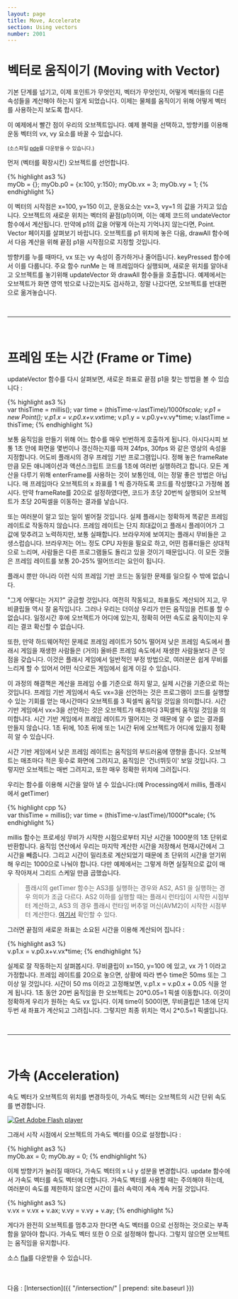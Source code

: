 ```yaml
---
layout: page
title: Move, Accelerate
section: Using vectors
number: 2001
---
```


# 벡터로 움직이기 (Moving with Vector)

기본 단계를 넘기고, 이제 포인트가 무엇인지, 벡터가 무엇인지, 어떻게 벡터들의 다른 속성들을 계산해야 하는지 알게 되었습니다. 
이제는 물체를 움직이기 위해 어떻게 벡터를 사용하는지 보도록 합시다.

이 예제에서 빨간 점이 우리의 오브젝트입니다. 예제 블럭을 선택하고, 방향키를 이용해 운동 벡터의 vx, vy 요소를 바꿀 수 있습니다.

<canvas data-processing-sources="../data/moving_with_vector.pde"></canvas>
<small>(소스파일 [pde](../data/moving_with_vector.pde)를 다운받을 수 있습니다.)</small>

먼저 (벡터를 확장시킨) 오브젝트를 선언합니다.

{% highlight as3 %}  
myOb = {};
myOb.p0 = {x:100, y:150};
myOb.vx = 3;
myOb.vy = 1;
{% endhighlight %}

이 벡터의 시작점은 x=100, y=150 이고, 운동요소는 vx=3, vy=1 의 값을 가지고 있습니다. 오브젝트의 새로운 위치는 벡터의 끝점(p1)이며, 이는 예제 코드의 undateVector 함수에서 계산됩니다. 만약에 p1의 값을 어떻게 아는지 기억나지 않는다면, Point. Vector 페이지를 살펴보기 바랍니다. 
오브젝트를 p1 위치에 놓은 다음, drawAll 함수에서 다음 계산을 위해 끝점 p1을 시작점으로 지정할 것입니다.

방향키를 누를 때마다, vx 또는 vy 속성이 증가하거나 줄어듭니다. keyPressed 함수에서 이를 다룹니다. 주요 함수 runMe 는 매 프레임마다 실행되며, 새로운 위치를 알아내고 오브젝트를 놓기위해  updateVector 와 drawAll 함수들을 호출합니다. 예제에서는 오브젝트가 화면 영역 밖으로 나갔는지도 검사하고, 정말 나갔다면, 오브젝트를 반대편으로 옮겨놓습니다.

<br>

----

<br>

# 프레임 또는 시간 (Frame or Time)

updateVector 함수를 다시 살펴보면, 새로운 좌표로 끝점 p1을 찾는 방법을 볼 수 있습니다 :

{% highlight as3 %}  
var thisTime = millis();
var time = (thisTime-v.lastTime)/1000f*scale;
v.p1 = new Point();
v.p1.x = v.p0.x+v.vx*time;
v.p1.y = v.p0.y+v.vy*time;
v.lastTime = thisTime;
{% endhighlight %}

보통 움직임을 만들기 위해 어느 함수를 매우 빈번하게 호출하게 됩니다. 아시다시피 보통 1초 안에 화면을 몇번이나 갱신하는지를 따져 24fps, 30fps 와 같은 영상의 속성을 지정합니다. 어도비 플래시의 경우 프레임 기반 프로그램입니다. 정해 놓은 frameRate 만큼 모든 애니메이션과 액션스크립트 코드를 1초에 여러번 실행하려고 합니다. 모든 계산을 다루기 위해 enterFrame를 사용하는 것이 보통인데, 이는 정말 좋은 방법은 아닙니다. 매 프레임마다 오브젝트의 x 좌표를 1 씩 증가하도록 코드를 작성했다고 가정해 봅시다. 만약 frameRate를 20으로 설정하였다면, 코드가 초당 20번씩 실행되어 오브젝트가 초당 20픽셀을 이동하는 결과를 낳습니다.

또는 여러분이 알고 있는 일이 벌어질 것입니다. 실제 플래시는 정확하게 똑같은 프레임 레이트로 작동하지 않습니다. 프레임 레이트는 단지 최대값이고 플래시 플레이어가 그 값에 맞추려고 노력하지만, 보통 실패합니다. 브라우저에 보여지는 플래시 무비들은 고생스럽습니다. 브라우저는 어느 정도 CPU 자원을 필요로 하고, 어떤 컴퓨터들은 상대적으로 느리며, 사람들은 다른 프로그램들도 돌리고 있을 것이기 때문입니다. 이 모든 것들은 프레임 레이트를 보통 20-25% 떨어뜨리는 요인이 됩니다.

플래시 뿐만 아니라 이런 식의 프레임 기반 코드는 동일한 문제를 일으킬 수 밖에 없습니다.

"그게 어떻다는 거지?" 궁금할 것입니다. 여전히 작동되고, 좌표들도 계산되어 지고, 무비클립들 역시 잘 움직입니다. 그러나 우리는 더이상 우리가 만든 움직임을 컨트롤 할 수 없습니다. 일정시간 후에 오브젝트가 어디에 있는지, 정확히 어떤 속도로 움직이는지 우리는 결코 확신할 수 없습니다. 

또한, 만약 하드웨어적인 문제로 프레임 레이트가 50% 떨어져 낮은 프레임 속도에서 플래시 게임을 재생한 사람들은 (거의) 올바른 프레임 속도에서 재생한 사람들보다 큰 잇점을 갖습니다. 이것은 플래시 게임에서 일반적인 부정 방법으로, 여러분은 쉽게 무비를 느리게 할 수 있어서 어떤 식으로든 게임에서 쉽게 이길 수 있습니다.

이 과정의 해결책은 계산을 프레임 수를 기준으로 하지 말고, 실제 시간을 기준으로 하는 것입니다. 프레임 기반 게임에서 속도 vx=3을 선언하는 것은 프로그램이 코드를 실행할 수 있는 기회를 얻는 매시간마다 오브젝트를 3 픽셀씩 움직일 것임을 의미합니다. 시간 기반 게임에서 vx=3을 선언하는 것은 오브젝트가 매초마다 3픽셀씩 움직일 것임을 의미합니다. 시간 기반 게임에서 프레임 레이트가 떨어지는 것 때문에 알 수 없는 결과를 만들지 않습니다. 1초 뒤에, 10초 뒤에 또는 1시간 뒤에 오브젝트가 어디에 있을지 정확히 알 수 있습니다. 

시간 기반 게임에서 낮은 프레임 레이트는 움직임의 부드러움에 영향을 줍니다. 오브젝트는 매초마다 적은 횟수로 화면에 그려지고, 움직임은 '건너뛰듯이' 보일 것입니다. 그렇지만 오브젝트는 매번 그려지고, 또한 매우 정확한 위치에 그려집니다.

우리는 함수를 이용해 시간을 알아 낼 수 있습니다:(예 Processing에서 millis, 플래시에서 getTimer)

{% highlight cpp %}  
var thisTime = millis();
var time = (thisTime-v.lastTime)/1000f*scale;
{% endhighlight %}

millis 함수는 프로세싱 무비가 시작한 시점으로부터 지난 시간을 1000분의 1초 단위로 반환합니다. 움직임 연산에서 우리는 마지막 계산한 시간을 저장해서 현재시간에서 그 시간을 빼줍니다. 그리고 시간이 밀리초로 계산되었기 때문에 초 단위의 시간을 얻기위해 우리는 1000으로 나눠야 합니다.
다만 예제에서는 그렇게 하면 실질적으로 값이 매우 작아져서 그리드 스케일 만큼 곱했습니다.

> 플래시의 getTimer 함수는 AS3를 실행하는 경우와 AS2, AS1 을 실행하는 경우 의미가 조금 다르다. AS2 이하를 실행할 때는 플래시 런타임이 시작한 시점부터 계산하고, AS3 의 경우 플래시 런타임 버추얼 머신(AVM2)이 시작한 시점부터 계산한다. [여기서](http://help.adobe.com/en_US/FlashPlatform/reference/actionscript/3/flash/utils/package.html#getTimer()) 확인할 수 있다.

그러면 끝점의 새로운 좌표는 소요된 시간을 이용해 계산되어 집니다 :

{% highlight as3 %}  
v.p1.x = v.p0.x+v.vx*time;
{% endhighlight %}

실제로 잘 작동하는지 살펴봅시다. 무비클립이 x=150, y=100 에 있고, vx 가 1 이라고 가정합니다. 프레임 레이트를 20으로 놓으면, 상황에 따라 변수 time은 50ms 또는 그 이상 일 것입니다. 시간이 50 ms 이라고 고정해보면, v.p1.x = v.p0.x + 0.05 식을 얻게 됩니다. 1초 동안 20번 움직임을 한 오브젝트는 20\*0.05=1 픽셀 이동합니다. 이것이 정확하게 우리가 원하는 속도 vx 입니다. 이제 time이 500이면, 무비클립은 1초에 단지 두번 새 좌표가 계산되고 그려집니다. 그렇지만 최종 위치는 역시 2\*0.5=1 픽셀입니다.

<br>

----

<br>

# 가속 (Acceleration)

속도 벡터가 오브젝트의 위치를 변경하듯이, 가속도 벡터는 오브젝트의 시간 단위 속도를 변경합니다.

<div id="flashContent">
    <object classid="clsid:d27cdb6e-ae6d-11cf-96b8-444553540000" width="300" height="200" id="vect4a" align="middle">
        <param name="movie" value="vect4a.swf" />
        <param name="quality" value="high" />
        <param name="bgcolor" value="#ffffff" />
        <param name="play" value="true" />
        <param name="loop" value="true" />
        <param name="wmode" value="opaque" />
        <param name="scale" value="noborder" />
        <param name="menu" value="false" />
        <param name="devicefont" value="false" />
        <param name="salign" value="" />
        <param name="allowScriptAccess" value="sameDomain" />
        <!--[if !IE]>-->
        <object type="application/x-shockwave-flash" data="vect4a.swf" width="300" height="200">
            <param name="movie" value="vect4a.swf" />
            <param name="quality" value="high" />
            <param name="bgcolor" value="#ffffff" />
            <param name="play" value="true" />
            <param name="loop" value="true" />
            <param name="wmode" value="opaque" />
            <param name="scale" value="noborder" />
            <param name="menu" value="false" />
            <param name="devicefont" value="false" />
            <param name="salign" value="" />
            <param name="allowScriptAccess" value="sameDomain" />
        <!--<![endif]-->
            <a href="http://www.adobe.com/go/getflash">
                <img src="http://www.adobe.com/images/shared/download_buttons/get_flash_player.gif" alt="Get Adobe Flash player" />
            </a>
        <!--[if !IE]>-->
        </object>
        <!--<![endif]-->
    </object>
</div>

그래서 시작 시점에서 오브젝트의 가속도 벡터를 0으로 설정합니다 :

{% highlight as3 %}  
myOb.ax = 0;
myOb.ay = 0;
{% endhighlight %}

이제 방향키가 눌러질 때마다, 가속도 벡터의 x 나 y 성분을 변경합니다. update 함수에서 가속도 벡터를 속도 벡터에 더합니다. 가속도 벡터를 사용할 때는 주의해야 하는데, 여러분이 속도를 제한하지 않으면 시간이 흘러 속력이 계속 계속 커질 것입니다.

{% highlight as3 %}  
v.vx = v.vx + v.ax;
v.vy = v.vy + v.ay;
{% endhighlight %}

게다가 완전히 오브젝트를 멈추고자 한다면 속도 벡터를 0으로 선정하는 것으로는 부족함을 알아야 합니다. 가속도 벡터 또한 0 으로 설정해야 합니다. 그렇지 않으면 오브젝트는 움직임을 유지합니다.

소스 <a href="vect4a.fla">fla</a>를 다운받을 수 있습니다.


<br>
<br>
다음 : [Intersection]({{ "/intersection/" | prepend: site.baseurl }})
